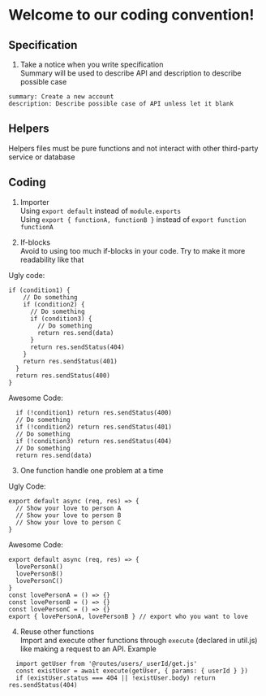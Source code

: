 # Welcome to our coding convention!

## Specification
1. Take a notice when you write specification<br>
Summary will be used to describe API and description to describe possible case
```
summary: Create a new account
description: Describe possible case of API unless let it blank
```

## Helpers
Helpers files must be pure functions and not interact with other third-party service or database

## Coding
1. Importer<br>
Using `export default` instead of `module.exports`<br>
Using `export { functionA, functionB }` instead of `export function functionA`

2. If-blocks<br>
Avoid to using too much if-blocks in your code. Try to make it more readability like that

Ugly code:
```
if (condition1) {  
    // Do something
    if (condition2) {  
      // Do something
      if (condition3) {
        // Do something
        return res.send(data)
      }  
      return res.sendStatus(404)  
    }  
    return res.sendStatus(401)  
  }
  return res.sendStatus(400)
}  
```
Awesome Code:
```
  if (!condition1) return res.sendStatus(400)  
  // Do something
  if (!condition2) return res.sendStatus(401)  
  // Do something
  if (!condition3) return res.sendStatus(404)  
  // Do something
  return res.send(data)
```

3. One function handle one problem at a time

Ugly Code: 
```
export default async (req, res) => {  
  // Show your love to person A
  // Show your love to person B
  // Show your love to person C
}
```
Awesome Code:
```
export default async (req, res) => {
  lovePersonA()  
  lovePersonB()  
  lovePersonC()  
}  
const lovePersonA = () => {}  
const lovePersonB = () => {}  
const lovePersonC = () => {}  
export { lovePersonA, lovePersonB } // export who you want to love
```

4. Reuse other functions<br>
Import and execute other functions through `execute` (declared in util.js) like making a request to an API. Example
```
  import getUser from '@routes/users/_userId/get.js'  
  const existUser = await execute(getUser, { params: { userId } })  
  if (existUser.status === 404 || !existUser.body) return res.sendStatus(404)
```
